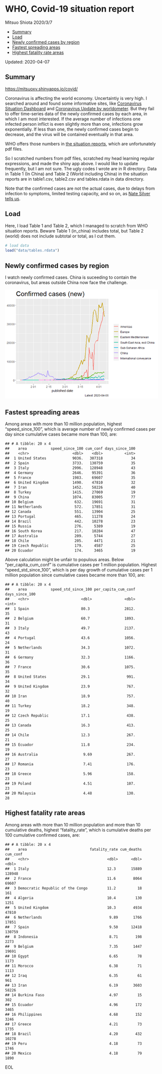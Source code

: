 WHO, Covid-19 situation report
================
Mitsuo Shiota
2020/3/7

  - [Summary](#summary)
  - [Load](#load)
  - [Newly confirmed cases by region](#newly-confirmed-cases-by-region)
  - [Fastest spreading areas](#fastest-spreading-areas)
  - [Highest fatality rate areas](#highest-fatality-rate-areas)

Updated: 2020-04-07

## Summary

<https://mitsuoxv.shinyapps.io/covid/>

Coronavirus is affecting the world economy. Uncertaintiy is very high. I
searched around and found some informative sites, like [Coronavirus
Situation
Dashboard](https://who.maps.arcgis.com/apps/opsdashboard/index.html#/c88e37cfc43b4ed3baf977d77e4a0667)
and [Coronavirus Update by
worldometer](https://www.worldometers.info/coronavirus/). But they fail
to offer time-series data of the newly confirmed cases by each area, in
which I am most interested. If the average number of infections one
infected person inflict is even slightly more than one, infections grow
exponentially. If less than one, the newly confirmed cases begin to
decrease, and the virus will be contained eventually in that area.

WHO offers those numbers in [the situation
reports](https://www.who.int/emergencies/diseases/novel-coronavirus-2019/situation-reports/),
which are unfortunately pdf files.

So I scratched numbers from pdf files, scratched my head learning
regular expressions, and made the shiny app above. I would like to
update frequently, but I am not sure. The ugly codes I wrote are in R
directory. Data in Table 1 (In China) and Table 2 (World including
China) in the situation reports are in table1.csv, table2.csv and
tables.rdata in data directory.

Note that the confirmed cases are not the actual cases, due to delays
from infection to symptoms, limited testing capacity, and so on, as
[Nate Silver tells
us](https://fivethirtyeight.com/features/coronavirus-case-counts-are-meaningless/).

## Load

Here, I load Table 1 and Table 2, which I managed to scratch from WHO
situation reports. Beware Table 1 (in\_china) includes total, but Table
2 (world) does not include subtotal or total, as I cut them.

``` r
# load data
load("data/tables.rdata")
```

## Newly confirmed cases by region

I watch newly confirmed cases. China is suceeding to contain the
coronavirus, but areas outside China now face the challenge.

![](README_files/figure-gfm/chart-1.png)<!-- -->

## Fastest spreading areas

Among areas with more than 10 million population, highest
“speed\_since\_100”, which is average number of newly confirmed cases
per day since cumulative cases became more than 100, are:

    ## # A tibble: 20 x 4
    ##    area           speed_since_100 cum_conf days_since_100
    ##    <chr>                    <dbl>    <dbl>          <int>
    ##  1 United States            9036.   307318             34
    ##  2 Spain                    3733.   130759             35
    ##  3 Italy                    2996.   128948             43
    ##  4 Germany                  2646.    95391             36
    ##  5 France                   1983.    69607             35
    ##  6 United Kingdom           1490.    47810             32
    ##  7 Iran                     1452.    58226             40
    ##  8 Turkey                   1415.    27069             19
    ##  9 China                    1074.    83005             77
    ## 10 Belgium                   632.    19691             31
    ## 11 Netherlands               572.    17851             31
    ## 12 Canada                    551.    13904             25
    ## 13 Portugal                  465.    11278             24
    ## 14 Brazil                    442.    10278             23
    ## 15 Russia                    276.     5389             19
    ## 16 South Korea               217.    10284             47
    ## 17 Australia                 209.     5744             27
    ## 18 Chile                     205.     4471             21
    ## 19 Czech Republic            179.     4587             25
    ## 20 Ecuador                   174.     3465             19

Above calculation might be unfair to populous areas. Below
“per\_capita\_cum\_conf” is cumulative cases per 1 million population.
Highest “speed\_std\_since\_100”, which is per day growth of cumulative
cases per 1 million population since cumulative cases became more than
100, are:

    ## # A tibble: 20 x 4
    ##    area           speed_std_since_100 per_capita_cum_conf days_since_100
    ##    <chr>                        <dbl>               <dbl>          <int>
    ##  1 Spain                        80.3                2812.             35
    ##  2 Belgium                      60.7                1893.             31
    ##  3 Italy                        49.7                2137.             43
    ##  4 Portugal                     43.6                1056.             24
    ##  5 Netherlands                  34.3                1072.             31
    ##  6 Germany                      32.3                1166.             36
    ##  7 France                       30.6                1075.             35
    ##  8 United States                29.1                 991.             34
    ##  9 United Kingdom               23.9                 767.             32
    ## 10 Iran                         18.9                 757.             40
    ## 11 Turkey                       18.2                 348.             19
    ## 12 Czech Republic               17.1                 438.             25
    ## 13 Canada                       16.3                 413.             25
    ## 14 Chile                        12.3                 267.             21
    ## 15 Ecuador                      11.8                 234.             19
    ## 16 Australia                     9.69                267.             27
    ## 17 Romania                       7.41                176.             23
    ## 18 Greece                        5.96                158.             23
    ## 19 Poland                        4.51                107.             23
    ## 20 Malaysia                      4.48                130.             28

## Highest fatality rate areas

Among areas with more than 10 million population and more than 10
cumulative deaths, highest “fatality\_rate”, which is cumulative deaths
per 100 cumulative confirmed cases, are:

    ## # A tibble: 20 x 4
    ##    area                             fatality_rate cum_deaths cum_conf
    ##    <chr>                                    <dbl>      <dbl>    <dbl>
    ##  1 Italy                                    12.3       15889   128948
    ##  2 France                                   11.6        8064    69607
    ##  3 Democratic Republic of the Congo         11.2          18      161
    ##  4 Algeria                                  10.4         130     1251
    ##  5 United Kingdom                           10.3        4934    47810
    ##  6 Netherlands                               9.89       1766    17851
    ##  7 Spain                                     9.50      12418   130759
    ##  8 Indonesia                                 8.71        198     2273
    ##  9 Belgium                                   7.35       1447    19691
    ## 10 Egypt                                     6.65         78     1173
    ## 11 Morocco                                   6.38         71     1113
    ## 12 Iraq                                      6.35         61      961
    ## 13 Iran                                      6.19       3603    58226
    ## 14 Burkina Faso                              4.97         15      302
    ## 15 Ecuador                                   4.96        172     3465
    ## 16 Philippines                               4.68        152     3246
    ## 17 Greece                                    4.21         73     1735
    ## 18 Brazil                                    4.20        432    10278
    ## 19 Peru                                      4.18         73     1746
    ## 20 Mexico                                    4.18         79     1890

EOL
